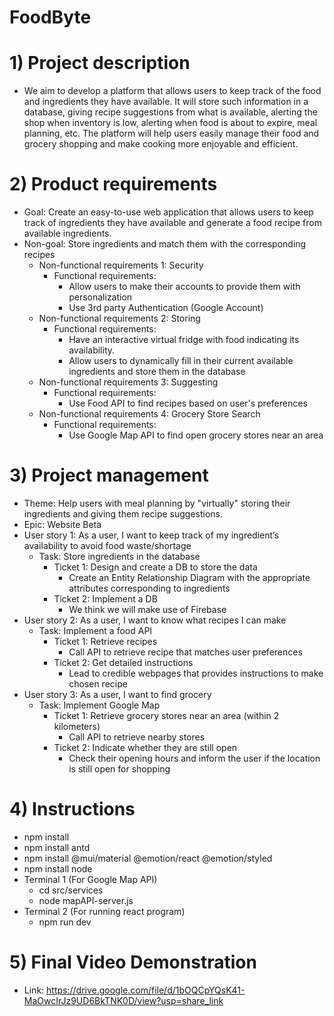 # FoodByte
# 1) Project description
- We aim to develop a platform that allows users to keep track of the food and ingredients they have available. It will store such information in a database, giving recipe suggestions from what is available, alerting the shop when inventory is low, alerting when food is about to expire, meal planning, etc. The platform will help users easily manage their food and grocery shopping and make cooking more enjoyable and efficient.

# 2) Product requirements
- Goal: Create an easy-to-use web application that allows users to keep track of ingredients they have available and generate a food recipe from available ingredients.
- Non-goal: Store ingredients and match them with the corresponding recipes
  - Non-functional requirements 1: Security
    - Functional requirements:
      - Allow users to make their accounts to provide them with personalization
      - Use 3rd party Authentication (Google Account)
  - Non-functional requirements 2: Storing
    - Functional requirements:
      - Have an interactive virtual fridge with food indicating its availability. 
      - Allow users to dynamically fill in their current available ingredients and store them in the database
  - Non-functional requirements 3: Suggesting
    - Functional requirements:
      - Use Food API to find recipes based on user's preferences
  - Non-functional requirements 4: Grocery Store Search
    - Functional requirements:
      - Use Google Map API to find open grocery stores near an area


# 3) Project management
- Theme: Help users with meal planning by "virtually" storing their ingredients and giving them recipe suggestions.
- Epic: Website Beta
- User story 1: As a user, I want to keep track of my ingredient’s availability to avoid food waste/shortage
  - Task: Store ingredients in the database
    - Ticket 1: Design and create a DB to store the data
      - Create an Entity Relationship Diagram with the appropriate attributes corresponding to ingredients
    - Ticket 2: Implement a DB 
      - We think we will make use of Firebase
- User story 2: As a user, I want to know what recipes I can make
  - Task: Implement a food API
    - Ticket 1: Retrieve recipes
      - Call API to retrieve recipe that matches user preferences
    - Ticket 2: Get detailed instructions
      - Lead to credible webpages that provides instructions to make chosen recipe
- User story 3: As a user, I want to find grocery 
  - Task: Implement Google Map 
    - Ticket 1: Retrieve grocery stores near an area (within 2 kilometers)
      - Call API to retrieve nearby stores
    - Ticket 2: Indicate whether they are still open
      - Check their opening hours and inform the user if the location is still open for shopping

# 4) Instructions
- npm install
- npm install antd
- npm install @mui/material @emotion/react @emotion/styled
- npm install node
- Terminal 1 (For Google Map API)
  - cd src/services
  - node mapAPI-server.js
- Terminal 2 (For running react program)
  - npm run dev 

# 5) Final Video Demonstration
- Link: https://drive.google.com/file/d/1bOQCpYQsK41-MaOwcIrJz9UD6BkTNK0D/view?usp=share_link
